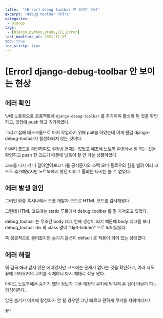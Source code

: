 ```yaml
---
title:  "[Error] debug toolbar 안 보이는 현상"
excerpt: "debug toolbar 에러?!"
categories:
 - Django
tags:
 - [Django,python,study,TIL,Error]
last_modified_at: 2021-12-27
toc: true
toc_sticky: true
---
```


# [Error] django-debug-toolbar 안 보이는 현상



## 에러 확인



낮에 노트북으로 프로젝트에 `django-debug-toolbar` 를 추가하여 활성화 된 것을 확인하고, 깃헙에 push 하고 귀가하였다.



그리고 집에 데스크톱으로 마저 작업하기 위해 pull을 하였는데 이게 웬걸 django-debug-toolbar가 활성화되지 않는 것이다.



아무리 코드를 확인하여도 설정상 문제는 없었고 애초에 노트북 환경에서 잘 되는 것을 확인하고 push 한 코드기 때문에 납득이 잘 안 가는 상황이었다.



코드를 다시 싹 다 갈아엎어보고 나름 공식문서와 스택 오버 플로우의 힘을 빌려 여러 코드도 추가해봤지만 노트북에서 봤던 디버그 툴바는 다시는 볼 수 없었다.



## 에러 발생 원인



그러던 와중 혹시나해서 크롬 개발자 모드로 HTML 코드를 검사해봤다.



그런데 HTML 코드에는 static 루트에서 debug_toolbar 를 잘 가져오고 있었다.



debug_toolbar 는 무조건 body 태그 안에 생성이 되기 때문에 body 태그를 보니 debug_toolbar div 의 class 명이 "djdt-hidden" 으로 되어있었다.



즉 성공적으로 불러왔지만 숨기기 옵션이 default 로 적용이 되어 있는 상태였다.





## 에러 해결



뭐 결국 에러 같지 않은 에러였지만 코드에는 문제가 없다는 것을 확인하고, 여러 시도 끝에 브라우저의 쿠키를 삭제하니 다시 제대로 적용 됐다.



아마도 노트북에서 숨기기 했던 정보가 구글 계정의 쿠키에 담겨져 온 것이 아닐까 하는 의심이든다.



암튼 숨기기 이후에 활성화가 안 될 경우엔 그냥 빠르고 편하게 쿠키를 지워버리자 ! 

 
끝 !